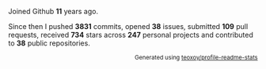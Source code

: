 Joined Github **11** years ago.

Since then I pushed **3831** commits, opened **38** issues, submitted **109** pull requests, received **734** stars across **247** personal projects and contributed to **38** public repositories.

<p align="right"><sub>Generated using <a href="https://github.com/marketplace/actions/profile-readme-stats">teoxoy/profile-readme-stats</a></sub></p>
